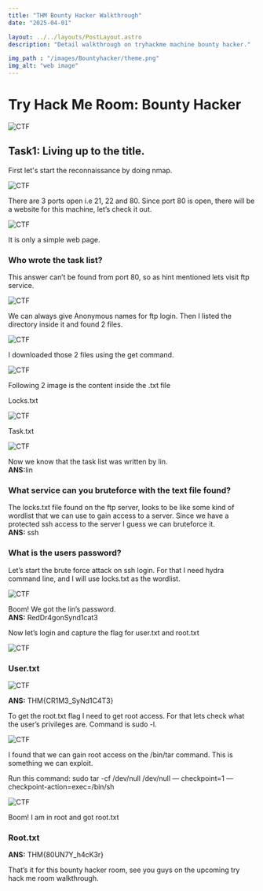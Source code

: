 ```yaml
---
title: "THM Bounty Hacker Walkthrough"
date: "2025-04-01"

layout: ../../layouts/PostLayout.astro
description: "Detail walkthrough on tryhackme machine bounty hacker."

img_path : "/images/Bountyhacker/theme.png"
img_alt: "web image"
---
```


# Try Hack Me Room: Bounty Hacker
![CTF](/images/Bountyhacker/bountyhacker.png)

## Task1: Living up to the title.
First let's start the reconnaissance by doing nmap.

![CTF](/images/Bountyhacker/bhnmap.png)

There are 3 ports open i.e 21, 22 and 80. Since port 80 is open, there will be a website for this machine, let’s check it out.

![CTF](/images/Bountyhacker/bhweb.png)

It is only a simple web page. 

### Who wrote the task list?
This answer can’t be found from port 80, so as hint mentioned lets visit ftp service.

![CTF](/images/Bountyhacker/bhftp.png)

We can always give Anonymous names for ftp login. Then I listed the directory inside it and found 2 files.

![CTF](/images/Bountyhacker/bhls.png)

I downloaded those 2 files using the get command.

![CTF](/images/Bountyhacker/bhget.png)

Following 2 image is the content inside the .txt file

Locks.txt

![CTF](/images/Bountyhacker/bhlocks.png)

Task.txt

![CTF](/images/Bountyhacker/bhtask.png)

Now we know that the task list was written by lin.<br>
<b>ANS:</b>lin




### What service can you bruteforce with the text file found?
The locks.txt file found on the ftp server, looks to be like some kind of wordlist that we can use to gain access to a server. Since we have a protected ssh access to the server I guess we can bruteforce it.<br>
<b>ANS:</b> ssh

### What is the users password?
Let’s start the brute force attack on ssh login. For that I need hydra command line, and I will  use locks.txt as the wordlist.

![CTF](/images/Bountyhacker/bhpass.png)

Boom! We got the lin’s password.<br>
<b>ANS:</b> RedDr4gonSynd1cat3

Now let’s login and capture the flag for user.txt and root.txt

![CTF](/images/Bountyhacker/bhlin.png)

### User.txt

![CTF](/images/Bountyhacker/bhuser.png)

<b>ANS:</b> THM{CR1M3_SyNd1C4T3}

To get the root.txt flag I need to get root access. For that lets check what the user’s privileges are. Command is sudo -l.

![CTF](/images/Bountyhacker/bhsudol.png)

I found that we can gain root access on the /bin/tar command. This is something we can exploit.

Run this command: sudo tar -cf /dev/null /dev/null — checkpoint=1 — checkpoint-action=exec=/bin/sh

![CTF](/images/Bountyhacker/bhroot.png)

Boom! I am in root and got root.txt

### Root.txt
<b>ANS:</b> THM{80UN7Y_h4cK3r}

That’s it for this bounty hacker room, see you guys on the upcoming try hack me room walkthrough. 
